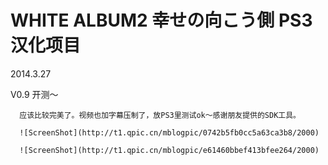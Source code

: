WHITE ALBUM2 幸せの向こう側 PS3 汉化项目
============

2014.3.27	

V0.9	开测～

      应该比较完美了。视频也加字幕压制了，放PS3里测试ok～感谢朋友提供的SDK工具。
      
      ![ScreenShot](http://t1.qpic.cn/mblogpic/0742b5fb0cc5a63ca3b8/2000)
      
      ![ScreenShot](http://t1.qpic.cn/mblogpic/e61460bbef413bfee264/2000)
      
